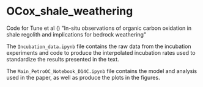 # OCox_shale_weathering
Code for Tune et al () "In-situ observations of organic carbon oxidation in shale regolith and implications for bedrock weathering"

The `Incubation_data.ipynb` file contains the raw data from the incubation experiments and code to produce the interpolated incubation rates used to standardize the results presented in the text.

The `Main_PetroOC_Notebook_D14C.ipynb` file contains the model and analysis used in the paper, as well as produce the plots in the figures.
